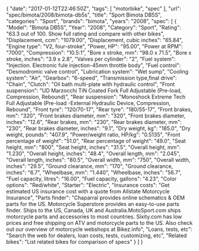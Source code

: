 {
    "date": "2017-01-12T22:46:50Z",
    "tags": [
        "motorbike",
        "spec"
    ],
    "url": "spec\/bimota\/2008\/bimota-db5s",
    "title": "Sport Bimota DB5S",
    "categories": "Sport",
    "brands": "bimota",
    "years": "2008",
    "spec": [
        {
            "Model": "Bimota DB5S",
            "Year": "2008",
            "Category": "Sport",
            "Rating": "63.3 out of 100. Show full rating and compare with other bikes",
            "Displacement, ccm": "1079.00",
            "Displacement, cubic inches": "65.84",
            "Engine type": "V2, four-stroke",
            "Power, HP": "95.00",
            "Power at RPM": "7000",
            "Compression": "10.5:1",
            "Bore x stroke, mm": "98.0 x 71.5",
            "Bore x stroke, inches": "3.9 x 2.8",
            "Valves per cylinder": "2",
            "Fuel system": "Injection. Electronic fule injection-45mm throttle body",
            "Fuel control": "Desmodromic valve control",
            "Lubrication system": "Wet sump",
            "Cooling system": "Air",
            "Gearbox": "6-speed",
            "Transmission type,final drive": "Chain",
            "Clutch": "Oil bath multi-plate with hydraulic control",
            "Front suspension": "UD Marzocchi TiN Coated Fork Full Adjustable (Pre-load, Compression, Rebound)",
            "Rear suspension": "Monoshock Extreme Tech Full Adjustable (Pre-load -External Hydraulic Device, Compression, Rebound",
            "Front tyre": "120\/70-17",
            "Rear tyre": "180\/55-17",
            "Front brakes, mm": "320",
            "Front brakes diameter, mm": "320",
            "Front brakes diameter, inches": "12.6",
            "Rear brakes, mm": "230",
            "Rear brakes diameter, mm": "230",
            "Rear brakes diameter, inches": "9.1",
            "Dry weight, kg": "185.0",
            "Dry weight, pounds": "407.9",
            "Power\/weight ratio, HP\/kg": "0.5135",
            "Front percentage of weight": "51.0",
            "Rear percentage of weight": "49.0",
            "Seat height, mm": "800",
            "Seat height, inches": "31.5",
            "Overall height, mm": "1.230",
            "Overall height, inches": "48.4",
            "Overall length, mm": "2.045",
            "Overall length, inches": "80.5",
            "Overall width, mm": "750",
            "Overall width, inches": "29.5",
            "Ground clearance, mm": "170",
            "Ground clearance, inches": "6.7",
            "Wheelbase, mm": "1.440",
            "Wheelbase, inches": "56.7",
            "Fuel capacity, litres": "16.00",
            "Fuel capacity, gallons": "4.23",
            "Color options": "Red\/white",
            "Starter": "Electric",
            "Insurance costs": "Get estimated US insurance cost with a quote from Allstate Motorcycle Insurance",
            "Parts finder": "Chaparral provides online schematics & OEM parts for the US.   Motorcycle Superstore provides an easy-to-use parts finder. Ships to the US, Canada, UK and Australia.MotoSport.com ships motorcycle parts and accessories to most countries.    Sixity.com has low prices and free shipping on ATV and motorcycle parts to the US. Also check out our overview of motorcycle webshops at Bikez.info",
            "Loans, tests, etc": "Search the web for dealers, loan costs, tests, customizing, etc",
            "Related bikes": "List related bikes for comparison of specs"
        }
    ]
}